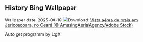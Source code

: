 ## History Bing Wallpaper
Wallpaper date: 2025-08-18
![](https://www.bing.com/th?id=OHR.Jeribeach_PT-BR3080165878_UHD.jpg&w=1000)Download: [Vista aérea de praia em Jericoacoara, no Ceará (© AmazingAerialAgency/Adobe Stock)](https://www.bing.com/th?id=OHR.Jeribeach_PT-BR3080165878_UHD.jpg)

Auto get programm by LtgX
